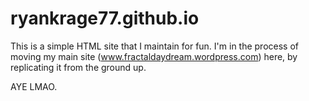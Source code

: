 # ryankrage77.github.io
This is a simple HTML site that I maintain for fun.
I'm in the process of moving my main site (www.fractaldaydream.wordpress.com) here,
by replicating it from the ground up.



AYE LMAO.
